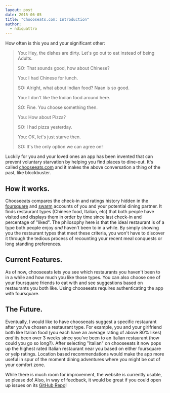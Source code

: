 ```yaml
---
layout: post
date: 2015-06-05
title: "Choooseats.com: Introduction"
author:
  - ndiquattro
---
```

How often is this you and your significant other:

> You: Hey, the dishes are dirty. Let's go out to eat instead of being Adults.
>
>SO: That sounds good, how about Chinese?
>
>You: I had Chinese for lunch.
>
>SO: Alright, what about Indian food? Naan is so good.
>
>You: I don't like the Indian food around here.
>
>SO: Fine. You choose something then.
>
>You: How about Pizza?
>
>SO: I had pizza yesterday.
>
>You: OK, let's just starve then.
>
>SO: It's the only option we can agree on!

Luckily for you and your loved ones an app has been invented that can prevent voluntary starvation by helping you find places to dine-out. It's called [chooseeats.com](http://www.chooseeats.com) and it makes the above conversation a thing of the past, like blockbuster.

## How it works.
Chooseeats compares the check-in and ratings history hidden in the [foursquare](http://www.foursquare.com) and [swarm](http://www.swarmapp.com) accounts of you and your potential dining partner. It finds restaurant types (Chinese food, Italian, etc) that both people have visited and displays them in order by time since last check-in and percentage of "liked". The philosophy here is that the ideal restaurant is of a type both people enjoy *and* haven't been to in a while. By simply showing you the restaurant types that meet these criteria, you won't have to discover it through the tedious process of recounting your recent meal conquests or long standing preferences.

## Current Features.
As of now, chooseeats lets you see which restaurants you haven't been to in a while and how much you like those types. You can also choose one of your foursquare friends to eat with and see suggestions based on restaurants you both like. Using chooseeats requires authenticating the app with foursquare.

## The Future.
Eventually, I would like to have chooseeats suggest a specific restaurant after you've chosen a restaurant type. For example, you and your girlfriend both like Italian food (you each have an average rating of above 80% likes) *and* its been over 3 weeks since you've been to an Italian restaurant (how could you go so long?). After selecting "Italian" on chooseeats it now pops up the highest rated Italian restaurant near you based on either foursquare or yelp ratings. Location based recommendations would make the app more useful in spur of the moment dining adventures where you might be out of your comfort zone.

While there is much room for improvement, the website is currently usable, so please do! Also, in way of feedback, it would be great if you could open up issues on its [GitHub Repo](https://github.com/ndiquattro/chooseeats)!
